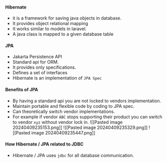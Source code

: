 #### Hibernate
- it is a framework for saving java objects in database.
- It provides object relational mapping
- It works similar to models in laravel.
- A java class is mapped to a given database table

#### JPA
- Jakarta Persistence API
- Standard api for ORM.
- It provides only specifications.
- Defines a set of interfaces
- Hibernate is an implementation of `JPA Spec`

#### Benefits of JPA
- By having a standard api you are not locked to vendors implementation.
- Maintain portable and flexible code by coding to JPA spec.
- Can theoretically switch vendor implementations.
- For example if vendor `ABC` stops supporting their product you can switch to vendor `xyz` without vendor lock in.
![[Pasted image 20240409235153.png]]
![[Pasted image 20240409235329.png]]
![[Pasted image 20240409235447.png]]

#### How Hibernate / JPA related to JDBC
- Hibernate / JPA uses `jdbc` for all database communication.


